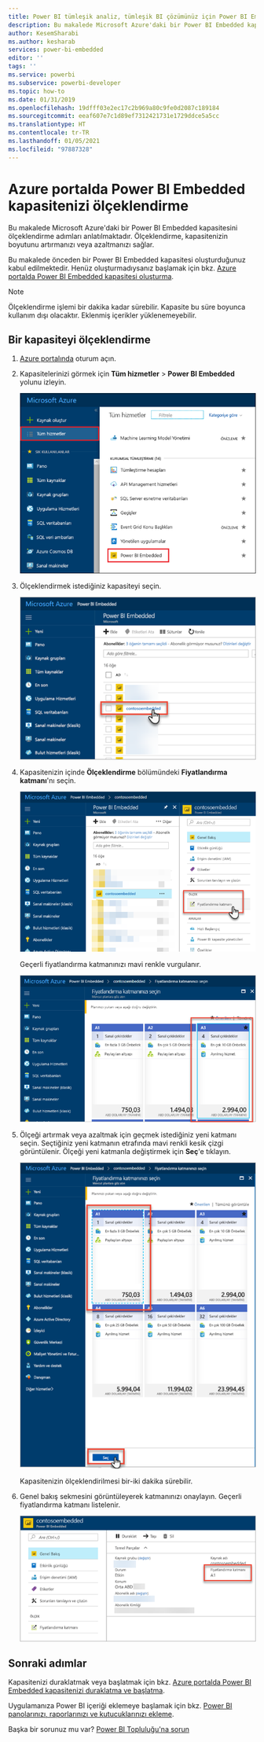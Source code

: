 ```yaml
---
title: Power BI tümleşik analiz, tümleşik BI çözümünüz için Power BI Embedded kapasitenizi ölçeklendirme
description: Bu makalede Microsoft Azure'daki bir Power BI Embedded kapasitesinin Power BI tümleşik analizleri tümleşik BI çözümünüz için nasıl ölçeklendirileceği anlatılmaktadır.
author: KesemSharabi
ms.author: kesharab
services: power-bi-embedded
editor: ''
tags: ''
ms.service: powerbi
ms.subservice: powerbi-developer
ms.topic: how-to
ms.date: 01/31/2019
ms.openlocfilehash: 19dfff03e2ec17c2b969a80c9fe0d2087c189184
ms.sourcegitcommit: eeaf607e7c1d89ef7312421731e1729ddce5a5cc
ms.translationtype: HT
ms.contentlocale: tr-TR
ms.lasthandoff: 01/05/2021
ms.locfileid: "97887328"
---
```

# <a name="scale-your-power-bi-embedded-capacity-in-the-azure-portal"></a>Azure portalda Power BI Embedded kapasitenizi ölçeklendirme

Bu makalede Microsoft Azure'daki bir Power BI Embedded kapasitesini ölçeklendirme adımları anlatılmaktadır. Ölçeklendirme, kapasitenizin boyutunu artırmanızı veya azaltmanızı sağlar.

Bu makalede önceden bir Power BI Embedded kapasitesi oluşturduğunuz kabul edilmektedir. Henüz oluşturmadıysanız başlamak için bkz. [Azure portalda Power BI Embedded kapasitesi oluşturma](azure-pbie-create-capacity.md).

> [!NOTE]
> Ölçeklendirme işlemi bir dakika kadar sürebilir. Kapasite bu süre boyunca kullanım dışı olacaktır. Eklenmiş içerikler yüklenemeyebilir.

## <a name="scale-a-capacity"></a>Bir kapasiteyi ölçeklendirme

1. [Azure portalında](https://portal.azure.com/) oturum açın.

2. Kapasitelerinizi görmek için **Tüm hizmetler** > **Power BI Embedded** yolunu izleyin.

    ![Azure portaldaki Tüm hizmetler](media/azure-pbie-scale-capacity/azure-portal-more-services.png)

3. Ölçeklendirmek istediğiniz kapasiteyi seçin.

    ![Azure portalda Power BI Embedded kapasitesi listesi](media/azure-pbie-scale-capacity/azure-portal-capacity-list.png)

4. Kapasitenizin içinde **Ölçeklendirme** bölümündeki **Fiyatlandırma katmanı**'nı seçin.

    ![Ölçeklendirme altındaki Fiyatlandırma katmanı seçeneği](media/azure-pbie-scale-capacity/azure-portal-scale-pricing-tier.png)

    Geçerli fiyatlandırma katmanınızı mavi renkle vurgulanır.

    ![Mavi renkle vurgulanmış geçerli fiyatlandırma katmanı](media/azure-pbie-scale-capacity/azure-portal-current-tier.png)

5. Ölçeği artırmak veya azaltmak için geçmek istediğiniz yeni katmanı seçin. Seçtiğiniz yeni katmanın etrafında mavi renkli kesik çizgi görüntülenir. Ölçeği yeni katmanla değiştirmek için **Seç**'e tıklayın.

    ![Yeni katmanı seçme](media/azure-pbie-scale-capacity/azure-portal-select-new-tier.png)

    Kapasitenizin ölçeklendirilmesi bir-iki dakika sürebilir.

6. Genel bakış sekmesini görüntüleyerek katmanınızı onaylayın. Geçerli fiyatlandırma katmanı listelenir.

    ![Geçerli katmanı onayla](media/azure-pbie-scale-capacity/azure-portal-confirm-tier.png)

## <a name="next-steps"></a>Sonraki adımlar

Kapasitenizi duraklatmak veya başlatmak için bkz. [Azure portalda Power BI Embedded kapasitenizi duraklatma ve başlatma](azure-pbie-pause-start.md).

Uygulamanıza Power BI içeriği eklemeye başlamak için bkz. [Power BI panolarınızı, raporlarınızı ve kutucuklarınızı ekleme](https://powerbi.microsoft.com/documentation/powerbi-developer-embedding-content/).

Başka bir sorunuz mu var? [Power BI Topluluğu'na sorun](https://community.powerbi.com/)
